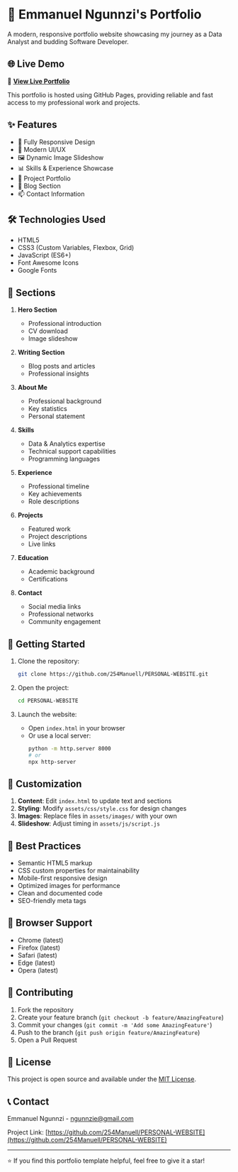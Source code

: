 # 🚀 Emmanuel Ngunnzi's Portfolio

A modern, responsive portfolio website showcasing my journey as a Data Analyst and budding Software Developer.

## 🌐 Live Demo

🌟 **[View Live Portfolio](https://254manuell.github.io/PERSONAL-WEBSITE/)**

This portfolio is hosted using GitHub Pages, providing reliable and fast access to my professional work and projects.

## ✨ Features

- 📱 Fully Responsive Design
- 🎨 Modern UI/UX
- 🖼️ Dynamic Image Slideshow
- 📊 Skills & Experience Showcase
- 💼 Project Portfolio
- 📝 Blog Section
- 📫 Contact Information

## 🛠️ Technologies Used

- HTML5
- CSS3 (Custom Variables, Flexbox, Grid)
- JavaScript (ES6+)
- Font Awesome Icons
- Google Fonts

## 🎯 Sections

1. **Hero Section**
   - Professional introduction
   - CV download
   - Image slideshow

2. **Writing Section**
   - Blog posts and articles
   - Professional insights

3. **About Me**
   - Professional background
   - Key statistics
   - Personal statement

4. **Skills**
   - Data & Analytics expertise
   - Technical support capabilities
   - Programming languages

5. **Experience**
   - Professional timeline
   - Key achievements
   - Role descriptions

6. **Projects**
   - Featured work
   - Project descriptions
   - Live links

7. **Education**
   - Academic background
   - Certifications

8. **Contact**
   - Social media links
   - Professional networks
   - Community engagement

## 🚀 Getting Started

1. Clone the repository:
   ```bash
   git clone https://github.com/254Manuell/PERSONAL-WEBSITE.git
   ```

2. Open the project:
   ```bash
   cd PERSONAL-WEBSITE
   ```

3. Launch the website:
   - Open `index.html` in your browser
   - Or use a local server:
     ```bash
     python -m http.server 8000
     # or
     npx http-server
     ```

## 📝 Customization

1. **Content**: Edit `index.html` to update text and sections
2. **Styling**: Modify `assets/css/style.css` for design changes
3. **Images**: Replace files in `assets/images/` with your own
4. **Slideshow**: Adjust timing in `assets/js/script.js`

## 🌟 Best Practices

- Semantic HTML5 markup
- CSS custom properties for maintainability
- Mobile-first responsive design
- Optimized images for performance
- Clean and documented code
- SEO-friendly meta tags

## 📱 Browser Support

- Chrome (latest)
- Firefox (latest)
- Safari (latest)
- Edge (latest)
- Opera (latest)

## 🤝 Contributing

1. Fork the repository
2. Create your feature branch (`git checkout -b feature/AmazingFeature`)
3. Commit your changes (`git commit -m 'Add some AmazingFeature'`)
4. Push to the branch (`git push origin feature/AmazingFeature`)
5. Open a Pull Request

## 📄 License

This project is open source and available under the [MIT License](LICENSE).

## 📞 Contact

Emmanuel Ngunnzi - [ngunnzie@gmail.com](mailto:ngunnzie@gmail.com)

Project Link: [https://github.com/254Manuell/PERSONAL-WEBSITE](https://github.com/254Manuell/PERSONAL-WEBSITE)

---
⭐️ If you find this portfolio template helpful, feel free to give it a star!
